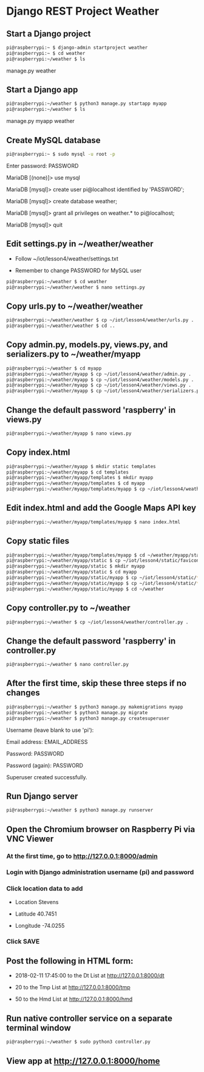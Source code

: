 # Django REST Project Weather

## Start a Django project
```sh
pi@raspberrypi:~ $ django-admin startproject weather
pi@raspberrypi:~ $ cd weather
pi@raspberrypi:~/weather $ ls
```
manage.py  weather

## Start a Django app
```sh
pi@raspberrypi:~/weather $ python3 manage.py startapp myapp
pi@raspberrypi:~/weather $ ls
```
manage.py  myapp  weather

## Create MySQL database
```sh
pi@raspberrypi:~ $ sudo mysql -u root -p
```
Enter password: PASSWORD

MariaDB [(none)]> use mysql

MariaDB [mysql]> create user pi@localhost identified by 'PASSWORD';

MariaDB [mysql]> create database weather;

MariaDB [mysql]> grant all privileges on weather.* to pi@localhost;

MariaDB [mysql]> quit

## Edit settings.py in ~/weather/weather

* Follow ~/iot/lesson4/weather/settings.txt

* Remember to change PASSWORD for MySQL user
```sh
pi@raspberrypi:~/weather $ cd weather
pi@raspberrypi:~/weather/weather $ nano settings.py
```
## Copy urls.py to ~/weather/weather
```sh
pi@raspberrypi:~/weather/weather $ cp ~/iot/lesson4/weather/urls.py .
pi@raspberrypi:~/weather/weather $ cd ..
```
## Copy admin.py, models.py, views.py, and serializers.py to ~/weather/myapp
```sh
pi@raspberrypi:~/weather $ cd myapp
pi@raspberrypi:~/weather/myapp $ cp ~/iot/lesson4/weather/admin.py .
pi@raspberrypi:~/weather/myapp $ cp ~/iot/lesson4/weather/models.py .
pi@raspberrypi:~/weather/myapp $ cp ~/iot/lesson4/weather/views.py .
pi@raspberrypi:~/weather/myapp $ cp ~/iot/lesson4/weather/serializers.py .
```
## Change the default password 'raspberry' in views.py
```sh
pi@raspberrypi:~/weather/myapp $ nano views.py
```
## Copy index.html
```sh
pi@raspberrypi:~/weather/myapp $ mkdir static templates
pi@raspberrypi:~/weather/myapp $ cd templates
pi@raspberrypi:~/weather/myapp/templates $ mkdir myapp
pi@raspberrypi:~/weather/myapp/templates $ cd myapp
pi@raspberrypi:~/weather/myapp/templates/myapp $ cp ~/iot/lesson4/weather/index.html .
```
## Edit index.html and add the Google Maps API key
```sh
pi@raspberrypi:~/weather/myapp/templates/myapp $ nano index.html
```
## Copy static files
```sh
pi@raspberrypi:~/weather/myapp/templates/myapp $ cd ~/weather/myapp/static
pi@raspberrypi:~/weather/myapp/static $ cp ~/iot/lesson4/static/favicon.ico .
pi@raspberrypi:~/weather/myapp/static $ mkdir myapp
pi@raspberrypi:~/weather/myapp/static $ cd myapp
pi@raspberrypi:~/weather/myapp/static/myapp $ cp ~/iot/lesson4/static/*css .
pi@raspberrypi:~/weather/myapp/static/myapp $ cp ~/iot/lesson4/static/*js .
pi@raspberrypi:~/weather/myapp/static/myapp $ cd ~/weather
```
## Copy controller.py to ~/weather
```sh
pi@raspberrypi:~/weather $ cp ~/iot/lesson4/weather/controller.py .
```
## Change the default password 'raspberry' in controller.py
```sh
pi@raspberrypi:~/weather $ nano controller.py
```
## After the first time, skip these three steps if no changes
```sh
pi@raspberrypi:~/weather $ python3 manage.py makemigrations myapp
pi@raspberrypi:~/weather $ python3 manage.py migrate
pi@raspberrypi:~/weather $ python3 manage.py createsuperuser
```
Username (leave blank to use 'pi'):

Email address: EMAIL_ADDRESS

Password: PASSWORD

Password (again): PASSWORD

Superuser created successfully.

## Run Django server
```sh
pi@raspberrypi:~/weather $ python3 manage.py runserver
```
## Open the Chromium browser on Raspberry Pi via VNC Viewer

### At the first time, go to http://127.0.0.1:8000/admin

### Login with Django administration username (pi) and password

### Click location data to add 

* Location Stevens

* Latitude 40.7451

* Longitude -74.0255

### Click SAVE

## Post the following in HTML form:

* 2018-02-11 17:45:00 to the Dt List at http://127.0.0.1:8000/dt

* 20 to the Tmp List at http://127.0.0.1:8000/tmp

* 50 to the Hmd List at http://127.0.0.1:8000/hmd

## Run native controller service on a separate terminal window
```sh
pi@raspberrypi:~/weather $ sudo python3 controller.py
```
## View app at http://127.0.0.1:8000/home

